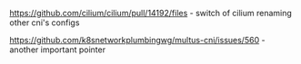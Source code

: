 https://github.com/cilium/cilium/pull/14192/files - switch of cilium renaming other cni's configs

https://github.com/k8snetworkplumbingwg/multus-cni/issues/560 - another important pointer

